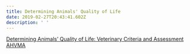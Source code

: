 ```yaml
---
title: Determining Animals' Quality of Life
date: 2019-02-27T20:43:41.602Z
description: ' '
---
```

[Determining Animals’ Quality of Life: Veterinary Criteria and Assessment AHVMA](/img/quality-of-life-ahvma.pdf)
